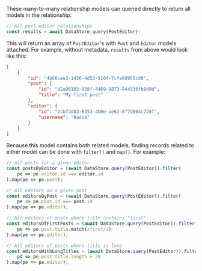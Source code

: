 These many-to-many relationship models can queried directly to return all models in the relationship:

```js
// All post editor relationships
const results = await DataStore.query(PostEditor);
```

This will return an array of `PostEditor`'s with `Post` and `Editor` models attached. For example, without metadata, `results` from above would look like this:

```json
[
    {
        "id": "4b66cee3-1436-4d53-910f-7cfe0d955cd8",
        "post": {
            "id": "d2a96183-938f-4469-9873-944336fb9d9d",
            "title": "My first post"
        },
        "editor": {
            "id": "2cbfdd83-8353-4b0e-ae63-8f7d004c728f",
            "username": "Nadia"
        }
    }
]
```

Because this model contains both related models, finding records related to either model can be done with `filter()` and `map()`. For example:

```js
// All posts for a given editor
const postsByEditor = (await DataStore.query(PostEditor)).filter(
    pe => pe.editor.id === editor.id
).map(pe => pe.post);

// All editors on a given post
const editorsByPost = (await DataStore.query(PostEditor)).filter(
    pe => pe.post.id === post.id
).map(pe => pe.editor);

// All editors of posts where title contains "first"
const editorsOfFirstPosts = (await DataStore.query(PostEditor)).filter(
    pe => pe.post.title.match(/first/i)
).map(pe => pe.editor);

// All editors of posts where title is long
const editorsWithLongTitles = (await DataStore.query(PostEditor)).filter(
    pd => pe.post.title.length > 20
).map(pe => pe.editor);
```